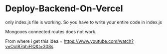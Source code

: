 # Deploy-Backend-On-Vercel
only index.js file is working.
So you have to write your entire code in index.js

Mongooes connected routes does not work.

From where i get this idea = https://www.youtube.com/watch?v=OoI87qhiFlQ&t=308s